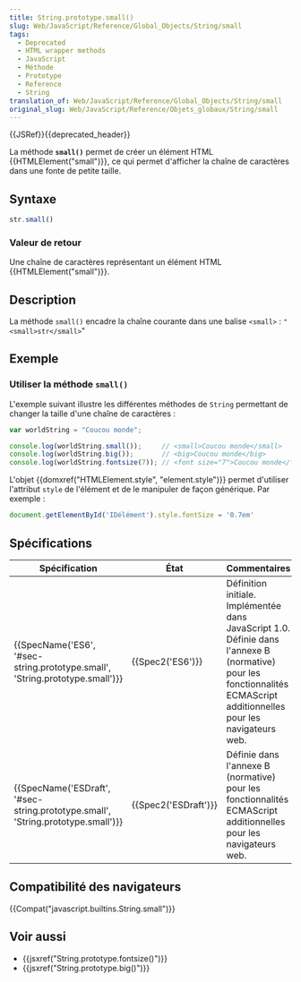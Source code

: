 ```yaml
---
title: String.prototype.small()
slug: Web/JavaScript/Reference/Global_Objects/String/small
tags:
  - Deprecated
  - HTML wrapper methods
  - JavaScript
  - Méthode
  - Prototype
  - Reference
  - String
translation_of: Web/JavaScript/Reference/Global_Objects/String/small
original_slug: Web/JavaScript/Reference/Objets_globaux/String/small
---
```

{{JSRef}}{{deprecated_header}}

La méthode **`small()`** permet de créer un élément HTML {{HTMLElement("small")}}, ce qui permet d'afficher la chaîne de caractères dans une fonte de petite taille.

## Syntaxe

```js
str.small()
```

### Valeur de retour

Une chaîne de caractères représentant un élément HTML {{HTMLElement("small")}}.

## Description

La méthode `small()` encadre la chaîne courante dans une balise `<small>` :
`"<small>str</small>`"

## Exemple

### Utiliser la méthode `small()`

L'exemple suivant illustre les différentes méthodes de `String` permettant de changer la taille d'une chaîne de caractères :

```js
var worldString = "Coucou monde";

console.log(worldString.small());     // <small>Coucou monde</small>
console.log(worldString.big());       // <big>Coucou monde</big>
console.log(worldString.fontsize(7)); // <font size="7">Coucou monde</fontsize>
```

L'objet {{domxref("HTMLElement.style", "element.style")}} permet d'utiliser l'attribut `style` de l'élément et de le manipuler de façon générique. Par exemple :

```js
document.getElementById('IDélément').style.fontSize = '0.7em'
```

## Spécifications

| Spécification                                                                                                | État                         | Commentaires                                                                                                                                                           |
| ------------------------------------------------------------------------------------------------------------ | ---------------------------- | ---------------------------------------------------------------------------------------------------------------------------------------------------------------------- |
| {{SpecName('ES6', '#sec-string.prototype.small', 'String.prototype.small')}}         | {{Spec2('ES6')}}         | Définition initiale. Implémentée dans JavaScript 1.0. Définie dans l'annexe B (normative) pour les fonctionnalités ECMAScript additionnelles pour les navigateurs web. |
| {{SpecName('ESDraft', '#sec-string.prototype.small', 'String.prototype.small')}} | {{Spec2('ESDraft')}} | Définie dans l'annexe B (normative) pour les fonctionnalités ECMAScript additionnelles pour les navigateurs web.                                                       |

## Compatibilité des navigateurs

{{Compat("javascript.builtins.String.small")}}

## Voir aussi

- {{jsxref("String.prototype.fontsize()")}}
- {{jsxref("String.prototype.big()")}}
